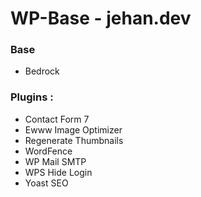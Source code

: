 # WP-Base - jehan.dev

### Base
- Bedrock

### Plugins :
- Contact Form 7
- Ewww Image Optimizer
- Regenerate Thumbnails
- WordFence
- WP Mail SMTP
- WPS Hide Login
- Yoast SEO